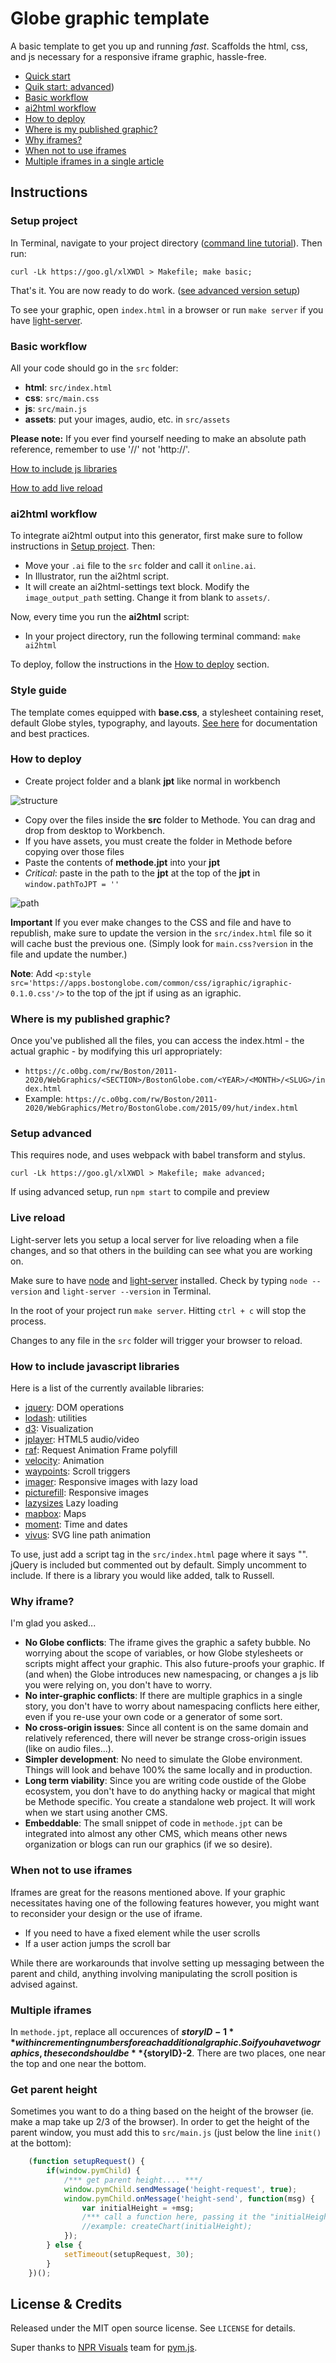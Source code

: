 # Globe graphic template
A basic template to get you up and running *fast*. Scaffolds the html, css, and js necessary for a responsive iframe graphic, hassle-free.

- [Quick start](#instructions)
- [Quik start: advanced](#setup-advanced))
- [Basic workflow](#basic-workflow)
- [ai2html workflow](#ai2html-workflow)
- [How to deploy](#how-to-deploy)
- [Where is my published graphic?](#where-is-my-published-graphic)
- [Why iframes?](#why-iframe)
- [When not to use iframes](#when-not-to-use-iframes)
- [Multiple iframes in a single article](#multiple-iframes)

## Instructions
### Setup project
In Terminal, navigate to your project directory ([command line tutorial](https://github.com/BostonGlobe/news-apps-docs/tree/master/bash-basics)). Then run:

    curl -Lk https://goo.gl/xlXWDl > Makefile; make basic;

That's it. You are now ready to do work. ([see advanced version setup](#setup-advanced))

To see your graphic, open `index.html` in a browser or run `make server` if you have [light-server](#live-reload).

### Basic workflow
All your code should go in the `src` folder:
- **html**: `src/index.html`
- **css**: `src/main.css`
- **js**: `src/main.js`
- **assets**: put your images, audio, etc. in `src/assets`

**Please note:**
If you ever find yourself needing to make an absolute path reference, remember to use '//' not 'http://'.

[How to include js libraries](#how-to-include-javascript-libraries)

[How to add live reload](#live-reload)

### ai2html workflow
To integrate ai2html output into this generator, first make sure to follow instructions in [Setup project](#setup-project). Then:
- Move your `.ai` file to the `src` folder and call it `online.ai`.
- In Illustrator, run the ai2html script.
- It will create an ai2html-settings text block. Modify the `image_output_path` setting. Change it from blank to `assets/`.

Now, every time you run the **ai2html** script:
- In your project directory, run the following terminal command: `make ai2html`

To deploy, follow the instructions in the [How to deploy](#how-to-deploy) section.

### Style guide
The template comes equipped with **base.css**, a stylesheet containing reset, default Globe styles, typography, and layouts. [See here](https://bostonglobe.github.io/news-apps-style-guide) for documentation and best practices.

### How to deploy
- Create project folder and a blank **jpt** like normal in workbench

![structure](https://cache.boston.com/multimedia/graphics/russell/github/structure.jpg?v=3)

- Copy over the files inside the **src** folder to Methode. You can drag and drop from desktop to Workbench.
- If you have assets, you must create the folder in Methode before copying over those files
- Paste the contents of **methode.jpt** into your **jpt**
- *Critical*: paste in the path to the **jpt** at the top of the **jpt** in `window.pathToJPT = ''`

![path](https://cache.boston.com/multimedia/graphics/russell/github/path.gif?v=3)

**Important** If you ever make changes to the CSS and file and have to republish, make sure to update the version in the `src/index.html` file so it will cache bust the previous one. (Simply look for `main.css?version` in the file and update the number.)

**Note**: Add `<p:style src='https://apps.bostonglobe.com/common/css/igraphic/igraphic-0.1.0.css'/>` to the top of the jpt if using as an igraphic.

### Where is my published graphic?

Once you've published all the files, you can access the index.html - the actual graphic - by modifying this url appropriately:
- `https://c.o0bg.com/rw/Boston/2011-2020/WebGraphics/<SECTION>/BostonGlobe.com/<YEAR>/<MONTH>/<SLUG>/index.html`
- Example: `https://c.o0bg.com/rw/Boston/2011-2020/WebGraphics/Metro/BostonGlobe.com/2015/09/hut/index.html`

### Setup advanced
This requires node, and uses webpack with babel transform and stylus.
 
	curl -Lk https://goo.gl/xlXWDl > Makefile; make advanced;

If using advanced setup, run `npm start` to compile and preview

### Live reload
Light-server lets you setup a local server for live reloading when a file changes, and so that others in the building can see what you are working on.

Make sure to have [node](http://nodejs.org) and [light-server](https://www.npmjs.com/package/light-server) installed. Check by typing `node --version` and `light-server --version` in Terminal.

In the root of your project run `make server`. Hitting `ctrl + c` will stop the process.

Changes to any file in the `src` folder will trigger your browser to reload.

### How to include javascript libraries
Here is a list of the currently available libraries:

- [jquery](https://apps.bostonglobe.com/common/js/jquery/jquery-1.11.2.min.js): DOM operations
- [lodash](https://apps.bostonglobe.com/common/js/lodash/lodash-3.10.0.min.js): utilities
- [d3](https://apps.bostonglobe.com/common/js/d3/d3-3.5.8.min.js): Visualization
- [jplayer](https://apps.bostonglobe.com/common/js/jplayer/jquery.jplayer-2.9.2.min.js): HTML5 audio/video
- [raf](https://apps.bostonglobe.com/common/js/raf/raf.min.js): Request Animation Frame polyfill
- [velocity](https://apps.bostonglobe.com/common/js/velocity/velocity-1.2.2.min.js): Animation
- [waypoints](https://apps.bostonglobe.com/common/js/waypoints/noframework.waypoints-3.1.1.min.js): Scroll triggers
- [imager](https://apps.bostonglobe.com/common/js/imager/imager-0.5.0.min.js): Responsive images with lazy load
- [picturefill](https://apps.bostonglobe.com/common/js/picturefill/picturefill-3.0.0.min.js): Responsive images
- [lazysizes](https://apps.bostonglobe.com/common/js/lazysizes/lazysizes-1.1.3.min.js) Lazy loading
- [mapbox](https://apps.bostonglobe.com/common/js/mapbox/mapbox-2.2.1.min.js): Maps
- [moment](https://apps.bostonglobe.com/common/js/moment/moment-2.9.0.min.js): Time and dates
- [vivus](https://apps.bostonglobe.com/common/js/vivus/vivus-0.2.1.min.js): SVG line path animation

To use, just add a script tag in the `src/index.html` page where it says "<!-- (begin) js libraries -->". jQuery is included but commented out by default. Simply uncomment to include. If there is a library you would like added, talk to Russell.

### Why iframe?
I'm glad you asked...
- **No Globe conflicts**: The iframe gives the graphic a safety bubble. No worrying about the scope of variables, or how Globe stylesheets or scripts might affect your graphic. This also future-proofs your graphic. If (and when) the Globe introduces new namespacing, or changes a js lib you were relying on, you don't have to worry.
- **No inter-graphic conflicts**: If there are multiple graphics in a single story, you don't have to worry about namespacing conflicts here either, even if you re-use your own code or a generator of some sort.
- **No cross-origin issues**: Since all content is on the same domain and relatively referenced, there will never be strange cross-origin issues (like on audio files...).
- **Simpler development**: No need to simulate the Globe environment. Things will look and behave 100% the same locally and in production.
- **Long term viability**: Since you are writing code oustide of the Globe ecosystem, you don't have to do anything hacky or magical that might be Methode specific. You create a standalone web project. It will work when we start using another CMS.
- **Embeddable**: The small snippet of code in `methode.jpt` can be integrated into almost any other CMS, which means other news organization or blogs can run our graphics (if we so desire).

### When not to use iframes
Iframes are great for the reasons mentioned above. If your graphic necessitates having one of the following features however, you might want to reconsider your design or the use of iframe.
- If you need to have a fixed element while the user scrolls
- If a user action jumps the scroll bar

While there are workarounds that involve setting up messaging between the parent and child, anything involving manipulating the scroll position is advised against.

### Multiple iframes
In `methode.jpt`, replace all occurences of **${storyID}-1** with incrementing numbers for each additional graphic. So if you have two graphics, the second should be **${storyID}-2**. There are two places, one near the top and one near the bottom.

### Get parent height
Sometimes you want to do a thing based on the height of the browser (ie. make a map take up 2/3 of the browser). In order to get the height of the parent window, you must add this to `src/main.js` (just below the line `init()` at the bottom):

```js
	(function setupRequest() {
		if(window.pymChild) {
			/*** get parent height.... ***/
		    window.pymChild.sendMessage('height-request', true);
		    window.pymChild.onMessage('height-send', function(msg) {
		        var initialHeight = +msg;
		        /*** call a function here, passing it the "initialHeight" variable ***/
		        //example: createChart(initialHeight);
		    });
		} else {
			setTimeout(setupRequest, 30);
		}
	})();
```

## License & Credits

Released under the MIT open source license. See `LICENSE` for details.

Super thanks to [NPR Visuals](http://github.com/nprapps) team for [pym.js](https://github.com/nprapps/pym.js).

